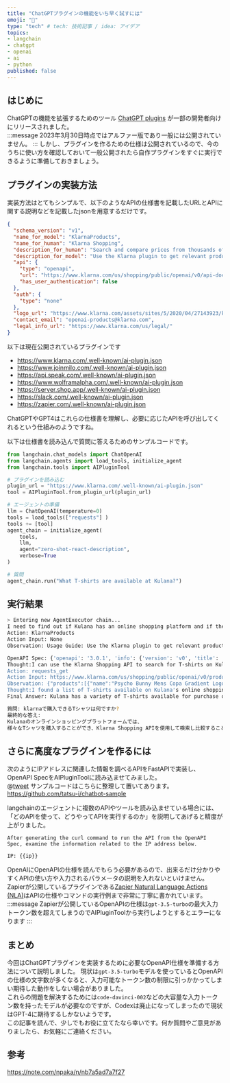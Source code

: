 ```yaml
---
title: "ChatGPTプラグインの機能をいち早く試すには"
emoji: "🤖"
type: "tech" # tech: 技術記事 / idea: アイデア
topics:
- langchain
- chatgpt
- openai
- ai
- python
published: false
---
```


## はじめに
ChatGPTの機能を拡張するためのツール [ChatGPT plugins](https://openai.com/blog/chatgpt-plugins) が一部の開発者向けにリリースされました。  
:::message
2023年3月30日時点ではアルファー版であり一般には公開されていません。
:::
しかし、プラグインを作るための仕様は公開されているので、今のうちに使い方を確認しておいて一般公開されたら自作プラグインをすぐに実行できるように準備しておきましょう。

## プラグインの実装方法
実装方法はとてもシンプルで、以下のようなAPIの仕様書を記載したURLとAPIに関する説明などを記載したjsonを用意するだけです。  
```json
{
  "schema_version": "v1",
  "name_for_model": "KlarnaProducts",
  "name_for_human": "Klarna Shopping",
  "description_for_human": "Search and compare prices from thousands of online shops",
  "description_for_model": "Use the Klarna plugin to get relevant product suggestions for any shopping or researching purpose. The query to be sent should not include stopwords like articles, prepositions and determinants. The api works best when searching for words that are related to products, like their name, brand, model or category. Links will always be returned and should be shown to the user.",
  "api": {
    "type": "openapi",
    "url": "https://www.klarna.com/us/shopping/public/openai/v0/api-docs/",
    "has_user_authentication": false
  },
  "auth": {
    "type": "none"
  },
  "logo_url": "https://www.klarna.com/assets/sites/5/2020/04/27143923/klarna-K-150x150.jpg",
  "contact_email": "openai-products@klarna.com",
  "legal_info_url": "https://www.klarna.com/us/legal/"
}
```

以下は現在公開されているプラグインです  
* https://www.klarna.com/.well-known/ai-plugin.json
* https://www.joinmilo.com/.well-known/ai-plugin.json
* https://api.speak.com/.well-known/ai-plugin.json
* https://www.wolframalpha.com/.well-known/ai-plugin.json
* https://server.shop.app/.well-known/ai-plugin.json
* https://slack.com/.well-known/ai-plugin.json
* https://zapier.com/.well-known/ai-plugin.json

ChatGPTやGPT4はこれらの仕様書を理解し、必要に応じたAPIを呼び出してくれるという仕組みのようですね。  

以下は仕様書を読み込んで質問に答えるためのサンプルコードです。
```python
from langchain.chat_models import ChatOpenAI
from langchain.agents import load_tools, initialize_agent
from langchain.tools import AIPluginTool

# プラグインを読み込む
plugin_url = "https://www.klarna.com/.well-known/ai-plugin.json"
tool = AIPluginTool.from_plugin_url(plugin_url)

# エージェントの準備
llm = ChatOpenAI(temperature=0)
tools = load_tools(["requests"] )
tools += [tool]
agent_chain = initialize_agent(
    tools, 
    llm, 
    agent="zero-shot-react-description", 
    verbose=True
)

# 質問
agent_chain.run("What T-shirts are available at Kulana?")
```

## 実行結果
```bash
> Entering new AgentExecutor chain...
I need to find out if Kulana has an online shopping platform and if they have an API that I can use to search for T-shirts.
Action: KlarnaProducts
Action Input: None
Observation: Usage Guide: Use the Klarna plugin to get relevant product suggestions for any shopping or researching purpose. The query to be sent should not include stopwords like articles, prepositions and determinants. The api works best when searching for words that are related to products, like their name, brand, model or category. Links will always be returned and should be shown to the user.

OpenAPI Spec: {'openapi': '3.0.1', 'info': {'version': 'v0', 'title': 'Open AI Klarna product Api'}, 'servers': [{'url': 'https://www.klarna.com/us/shopping'}], 'tags': [{'name': 'open-ai-product-endpoint', 'description': 'Open AI Product Endpoint. Query for products.'}], 'paths': {'/public/openai/v0/products': {'get': {'tags': ['open-ai-product-endpoint'], 'summary': 'API for fetching Klarna product information', 'operationId': 'productsUsingGET', 'parameters': [{'name': 'q', 'in': 'query', 'description': 'query, must be between 2 and 100 characters', 'required': True, 'schema': {'type': 'string'}}, {'name': 'size', 'in': 'query', 'description': 'number of products returned', 'required': False, 'schema': {'type': 'integer'}}, {'name': 'budget', 'in': 'query', 'description': 'maximum price of the matching product in local currency, filters results', 'required': False, 'schema': {'type': 'integer'}}], 'responses': {'200': {'description': 'Products found', 'content': {'application/json': {'schema': {'$ref': '#/components/schemas/ProductResponse'}}}}, '503': {'description': 'one or more services are unavailable'}}, 'deprecated': False}}}, 'components': {'schemas': {'Product': {'type': 'object', 'properties': {'attributes': {'type': 'array', 'items': {'type': 'string'}}, 'name': {'type': 'string'}, 'price': {'type': 'string'}, 'url': {'type': 'string'}}, 'title': 'Product'}, 'ProductResponse': {'type': 'object', 'properties': {'products': {'type': 'array', 'items': {'$ref': '#/components/schemas/Product'}}}, 'title': 'ProductResponse'}}}}
Thought:I can use the Klarna Shopping API to search for T-shirts on Kulana's online shopping platform.
Action: requests_get
Action Input: https://www.klarna.com/us/shopping/public/openai/v0/products?q=T-shirts&size=10&budget=50
Observation: {"products":[{"name":"Psycho Bunny Mens Copa Gradient Logo Graphic Tee","url":"https://www.klarna.com/us/shopping/pl/cl10001/3203663222/Clothing/Psycho-Bunny-Mens-Copa-Gradient-Logo-Graphic-Tee/?utm_source=openai","price":"$35.00","attributes":["Material:Cotton","Target Group:Man","Color:White,Blue,Black,Orange","Neckline:Round"]},{"name":"Lacoste Men's Pack of Plain T-Shirts","url":"https://www.klarna.com/us/shopping/pl/cl10001/3202043025/Clothing/Lacoste-Men-s-Pack-of-Plain-T-Shirts/?utm_source=openai","price":"$26.60","attributes":["Material:Cotton","Target Group:Man","Color:White,Black"]},{"name":"Grunt 1776 Flag Long Sleeve T-shirts","url":"https://www.klarna.com/us/shopping/pl/cl10001/3203267031/Clothing/Grunt-1776-Flag-Long-Sleeve-T-shirts/?utm_source=openai","price":"$29.95","attributes":["Material:Cotton","Target Group:Man","Color:Black","Neckline:Round"]},{"name":"Hanes Men's Ultimate 6pk. Crewneck T-Shirts","url":"https://www.klarna.com/us/shopping/pl/cl10001/3201808270/Clothing/Hanes-Men-s-Ultimate-6pk.-Crewneck-T-Shirts/?utm_source=openai","price":"$13.82","attributes":["Material:Cotton","Target Group:Man","Color:White"]},{"name":"T-shirt","url":"https://www.klarna.com/us/shopping/pl/cl10001/3203506327/Clothing/T-shirt/?utm_source=openai","price":"$29.99","attributes":["Material:Cotton","Target Group:Man","Color:Gray,White,Blue,Black,Orange","Neckline:Round"]},{"name":"Nike Boy's Jordan Stretch T-shirts","url":"https://www.klarna.com/us/shopping/pl/cl359/3201863202/Children-s-Clothing/Nike-Boy-s-Jordan-Stretch-T-shirts/?utm_source=openai","price":"$14.99","attributes":["Material:Cotton","Color:White,Green","Model:Boy","Size (Small-Large):S,XL,L,M"]},{"name":"Polo Classic Fit Cotton V-Neck T-Shirts 3-Pack","url":"https://www.klarna.com/us/shopping/pl/cl10001/3203028500/Clothing/Polo-Classic-Fit-Cotton-V-Neck-T-Shirts-3-Pack/?utm_source=openai","price":"$29.95","attributes":["Material:Cotton","Target Group:Man","Color:White,Blue,Black"]},{"name":"Hugo Boss Dulive T-shirt","url":"https://www.klarna.com/us/shopping/pl/cl10001/3201780633/Clothing/Hugo-Boss-Dulive-T-shirt/?utm_source=openai","price":"$36.00","attributes":["Material:Cotton","Target Group:Man","Color:White,Black","Neckline:Round"]},{"name":"Nike Sportswear Club T-shirt - University Red/White","url":"https://www.klarna.com/us/shopping/pl/cl10001/3200152246/Clothing/Nike-Sportswear-Club-T-shirt-University-Red-White/?utm_source=openai","price":"$12.61","attributes":["Material:Cotton","Target Group:Man","Color:Red"]},{"name":"KingSize Men's Big & Tall Streetwear Graphic Tee","url":"https://www.klarna.com/us/shopping/pl/cl10001/3202304522/Clothing/KingSize-Men-s-Big-Tall-Streetwear-Graphic-Tee/?utm_source=openai","price":"$27.95","attributes":["Material:Cotton","Target Group:Man","Color:Black","Neckline:Round"]}]}
Thought:I found a list of T-shirts available on Kulana's online shopping platform through the Klarna Shopping API.
Final Answer: Kulana has a variety of T-shirts available for purchase on their online shopping platform, which can be searched and compared using the Klarna Shopping API.
```

```bash
質問: klarnaで購入できるTシャツは何ですか?
最終的な答え: 
Kulanaのオンラインショッピングプラットフォームでは、
様々なTシャツを購入することができ、Klarna Shopping APIを使用して検索し比較することができます。
```

## さらに高度なプラグインを作るには
次のようにIPアドレスに関連した情報を調べるAPIをFastAPIで実装し、OpenAPI SpecをAIPluginToolに読み込ませてみました。  
@[tweet](https://twitter.com/hunter_phishing/status/1640704330222415873)
サンプルコードはこちらに整理して置いてあります。
https://github.com/tatsu-i/chatbot-sample

langchainのエージェントに複数のAPIやツールを読み込ませている場合には、「どのAPIを使って、どうやってAPIを実行するのか」を説明してあげると精度が上がりました。  
```
After generating the curl command to run the API from the OpenAPI Spec, examine the information related to the IP address below.

IP: {{ip}}
```
OpenAIにOpenAPIの仕様を読んでもらう必要があるので、出来るだけ分かりやすくAPIの使い方や入力されるパラメータの説明を入れないといけません。  
Zapierが公開しているプラグインである[Zapier Natural Language Actions (NLA)](https://redocly.github.io/redoc/?url=https://nla.zapier.com/api/v1/dynamic/openapi.json#section/Auth-lessa-name%22auth%22greaterlessagreater)はAPIの仕様やコマンドの実行例まで非常に丁寧に書かれています。
:::message
Zapierが公開しているOpenAPIの仕様は`gpt-3.5-turbo`の最大入力トークン数を超えてしまうのでAIPluginToolから実行しようとするとエラーになります
:::

## まとめ
今回はChatGPTプラグインを実装するために必要なOpenAPI仕様を準備する方法について説明しました。
現状は`gpt-3.5-turbo`モデルを使っているとOpenAPIの仕様の文字数が多くなると、入力可能なトークン数の制限に引っかかってしまい期待した動作をしない場合がありました。  
これらの問題を解決するためには`code-davinci-002`などの大容量な入力トークン数を持ったモデルが必要なのですが、Codexは廃止になってしまったので現状はGPT-4に期待するしかないようです。  
この記事を読んで、少しでもお役に立てたなら幸いです。何か質問やご意見がありましたら、お気軽にご連絡ください。

## 参考
https://note.com/npaka/n/nb7a5ad7a7f27
